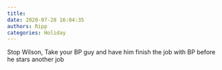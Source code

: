 ```yaml
---
title: 
date: 2020-07-28 16:04:35
authors: Ripp
categories: Holiday
---
```


 Stop Wilson, 
Take your BP guy and have him finish the job with BP before he stars another job